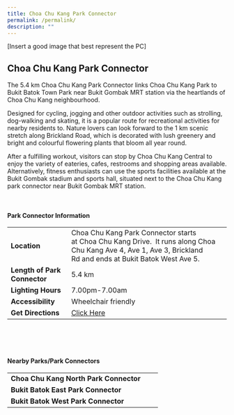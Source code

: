 ```yaml
---
title: Choa Chu Kang Park Connector
permalink: /permalink/
description: ""
---
```



[Insert a good image that best represent the PC]

## Choa Chu Kang Park Connector

The 5.4 km Choa Chu Kang Park Connector links Choa Chu Kang Park to Bukit Batok Town Park near Bukit Gombak MRT station via the heartlands of Choa Chu Kang neighbourhood.

Designed for cycling, jogging and other outdoor activities such as strolling, dog-walking and skating, it is a popular route for recreational activities for nearby residents to. Nature lovers can look forward to the 1 km scenic stretch along Brickland Road, which is decorated with lush greenery and bright and colourful flowering plants that bloom all year round.

After a fulfilling workout, visitors can stop by Choa Chu Kang Central to enjoy the variety of eateries, cafes, restrooms and shopping areas available. Alternatively, fitness enthusiasts can use the sports facilities available at the Bukit Gombak stadium and sports hall, situated next to the Choa Chu Kang park connector near Bukit Gombak MRT station.

<br>

#### Park Connector Information
|  |  |  |
| -------- | -------- | -------- |
| **Location** | Choa Chu Kang Park Connector starts at&nbsp;Choa Chu Kang Drive.&nbsp; It&nbsp;runs along&nbsp;Choa Chu Kang Ave 4, Ave 1, Ave 3, Brickland Rd&nbsp;and ends at&nbsp;Bukit Batok West Ave 5. |  |
| **Length of Park Connector** | 5.4 km  |  |
| **Lighting Hours** | 7.00pm-7.00am | |
| **Accessibility** | Wheelchair friendly | |
| **Get Directions** | [Click Here](https://www.onemap.gov.sg/main/v2/?lat=1.3581561202879793&amp;lng=103.7515811810391) | |

<br>
<br>
<br>	

#### Nearby Parks/Park Connectors
|   |  |  |
| -------- | -------- | -------- |
| **Choa Chu Kang North Park Connector** | | |
| **Bukit Batok East Park Connector** | | |
| **Bukit Batok West Park Connector** | | |








